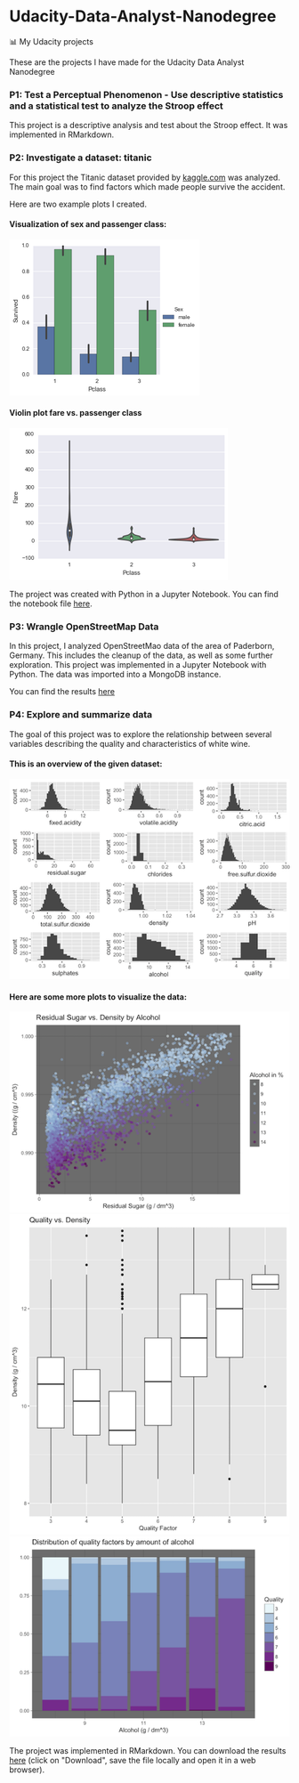 # Udacity-Data-Analyst-Nanodegree
:bar_chart: My Udacity projects

These are the projects I have made for the Udacity Data Analyst Nanodegree

### P1: Test a Perceptual Phenomenon - Use descriptive statistics and a statistical test to analyze the Stroop effect
This project is a descriptive analysis and test about the Stroop effect. It was implemented in RMarkdown.

### P2: Investigate a dataset: titanic
For this project the Titanic dataset provided by [kaggle.com](http://www.kaggle.com) was analyzed.
The main goal was to find factors which made people survive the accident.

Here are two example plots I created.

#### Visualization of sex and passenger class:

![](Images/p2-1.png)

#### Violin plot fare vs. passenger class
![](Images/p2-2.png)

The project was created with Python in a Jupyter Notebook. You can find the notebook file [here](https://github.com/Laura-O/Udacity-Data-Analyst-Nanodegree/blob/master/Project_2/P2.ipynb).

### P3: Wrangle OpenStreetMap Data
In this project, I analyzed OpenStreetMao data of the area of Paderborn, Germany. This includes the cleanup of the data, as well as some further exploration. This project was implemented in a Jupyter Notebook with Python. The data was imported into a MongoDB instance.

You can find the results [here](https://github.com/Laura-O/Udacity-Data-Analyst-Nanodegree/blob/master/Project_3/Udacity%20P3%20Project.ipynb)


### P4: Explore and summarize data
The goal of this project was to explore the relationship between several variables describing the quality and characteristics of white wine.

#### This is an overview of the given dataset:
![](Images/p4-1.png)

#### Here are some more plots to visualize the data:
![](Images/p4-2.png)
![](Images/p4-3.png)
![](Images/p4-4.png)


The project was implemented in RMarkdown. You can download the results [here](https://github.com/Laura-O/Udacity-Data-Analyst-Nanodegree/blob/master/Project_4/white_wine.html) (click on "Download", save the file locally and open it in a web browser).





